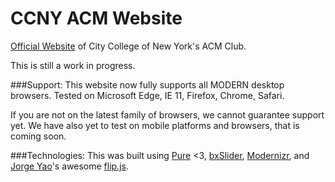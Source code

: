CCNY ACM Website
================

[Official Website](http://ccnyacm.github.io/) of City College of New York's ACM Club.

This is still a work in progress.

###Support:
This website now fully supports all MODERN desktop browsers. Tested on Microsoft Edge, IE 11, Firefox, Chrome, Safari.

If you are not on the latest family of browsers, we cannot guarantee support yet. We have also yet to test on mobile platforms and browsers, that is coming soon.

###Technologies:
This was built using [Pure](https://github.com/yahoo/pure/) <3, [bxSlider](http://bxslider.com), [Modernizr](https://modernizr.com), and [Jorge Yao](https://github.com/codenameyau)'s awesome [flip.js](https://github.com/codenameyau/flip.js).

